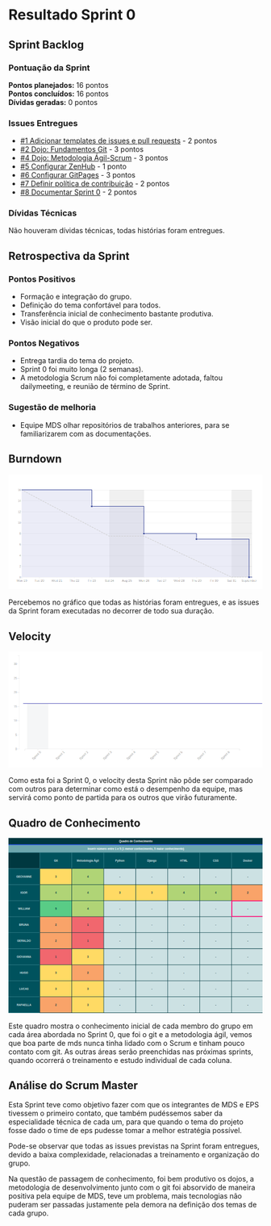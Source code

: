 # Resultado Sprint 0

## Sprint Backlog

### Pontuação da Sprint

**Pontos planejados:** 16 pontos  
**Pontos concluídos:** 16 pontos  
**Dívidas geradas:** 0 pontos  

### Issues Entregues

- [#1 Adicionar templates de issues e pull requests](https://github.com/fga-eps-mds/2019.2-Grupo7/issues/1) - 2 pontos
- [#2 Dojo: Fundamentos Git](https://github.com/fga-eps-mds/2019.2-Grupo7/issues/2) - 3 pontos
- [#4 Dojo: Metodologia Ágil-Scrum](https://github.com/fga-eps-mds/2019.2-Grupo7/issues/4) - 3 pontos
- [#5 Configurar ZenHub](https://github.com/fga-eps-mds/2019.2-Grupo7/issues/5) - 1 ponto
- [#6 Configurar GitPages](https://github.com/fga-eps-mds/2019.2-Grupo7/issues/6) - 3 pontos
- [#7 Definir política de contribuição](https://github.com/fga-eps-mds/2019.2-Grupo7/issues/7) - 2 pontos
- [#8 Documentar Sprint 0](https://github.com/fga-eps-mds/2019.2-Grupo7/issues/8) - 2 pontos

### Dívidas Técnicas

Não houveram dívidas técnicas, todas histórias foram entregues.

## Retrospectiva da Sprint

### Pontos Positivos

- Formação e integração do grupo.
- Definição do tema confortável para todos.
- Transferência inicial de conhecimento bastante produtiva.
- Visão inicial do que o produto pode ser.

### Pontos Negativos

- Entrega tardia do tema do projeto.
- Sprint 0 foi muito longa (2 semanas).
- A metodologia Scrum não foi completamente adotada, faltou dailymeeting, e reunião de término de Sprint.

### Sugestão de melhoria

- Equipe MDS olhar repositórios de trabalhos anteriores, para se familiarizarem com as documentações.

## Burndown

![Burndown](img/burndown_0.png)

Percebemos no gráfico que todas as histórias foram entregues, e as issues da Sprint foram executadas no decorrer de todo sua duração.

## Velocity

![Velocity](img/velocity_0.png)

Como esta foi a Sprint 0, o velocity desta Sprint não pôde ser comparado com outros para determinar como está o desempenho da equipe, mas servirá como ponto de partida para os outros que virão futuramente.

## Quadro de Conhecimento

![Quadro de conhecimento](img/conhecimento_0.png)

Este quadro mostra o conhecimento inicial de cada membro do grupo em cada área abordada no Sprint 0, que foi o git e a metodologia ágil, vemos que boa parte de mds nunca tinha lidado com o Scrum e tinham pouco contato com git. As outras áreas serão preenchidas nas próximas sprints, quando ocorrerá o treinamento e estudo individual de cada coluna.

## Análise do Scrum Master

Esta Sprint teve como objetivo fazer com que os integrantes de MDS e EPS tivessem o primeiro contato, que também pudéssemos saber da especialidade técnica de cada um, para que quando o tema do projeto fosse dado o time de eps pudesse tomar a melhor estratégia possível.

Pode-se observar que todas as issues previstas na Sprint foram entregues, devido a baixa complexidade, relacionadas a treinamento e organização do grupo.

Na questão de passagem de conhecimento, foi bem produtivo os dojos, a metodologia de desenvolvimento junto com o git foi absorvido de maneira positiva pela equipe de MDS, teve um problema, mais tecnologias não puderam ser passadas justamente pela demora na definição dos temas de cada grupo.
